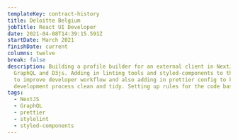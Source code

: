 ```yaml
---
templateKey: contract-history
title: Deloitte Belgium
jobTitle: React UI Developer
date: 2021-04-08T14:39:15.591Z
startDate: March 2021
finishDate: current
columns: twelve
break: false
description: Building a profile builder for an external client in NextJS with
  GraphQL and D3js. Adding in linting tools and styled-components to the build
  to improve developer workflow and also adding in prettier config to keep the
  development process clean and tidy. Setting up rules for the code base.
tags:
  - NextJS
  - GraphQL
  - prettier
  - stylelint
  - styled-components
---
```

